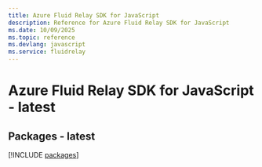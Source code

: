 ```yaml
---
title: Azure Fluid Relay SDK for JavaScript
description: Reference for Azure Fluid Relay SDK for JavaScript
ms.date: 10/09/2025
ms.topic: reference
ms.devlang: javascript
ms.service: fluidrelay
---
```

# Azure Fluid Relay SDK for JavaScript - latest
## Packages - latest
[!INCLUDE [packages](fluid-relay-index.md)]